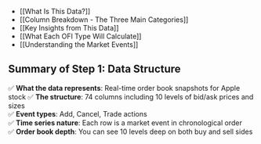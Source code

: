 -  [[What Is This Data?]]
-  [[Column Breakdown - The Three Main Categories]]
-  [[Key Insights from This Data]]
-  [[What Each OFI Type Will Calculate]]
-  [[Understanding the Market Events]]
## **Summary of Step 1: Data Structure**

✅ **What the data represents**: Real-time order book snapshots for Apple stock 
✅ **The structure**: 74 columns including 10 levels of bid/ask prices and sizes  
✅ **Event types**: Add, Cancel, Trade actions  
✅ **Time series nature**: Each row is a market event in chronological order  
✅ **Order book depth**: You can see 10 levels deep on both buy and sell sides


